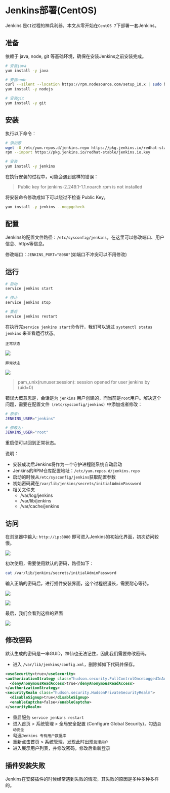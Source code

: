 # Jenkins部署(CentOS)

Jenkins 是`CI`过程的神兵利器，本文从零开始在`CentOS 7`下部署一套Jenkins。

## 准备

依赖于 java, node, git 等基础环境，确保在安装Jenkins之前安装完成。

```bash
# 安装java
yum install -y java

# 安装node
curl --silent --location https://rpm.nodesource.com/setup_10.x | sudo bash -
yum install -y nodejs

# 安装git
yum install -y git

```

## 安装

执行以下命令：

```bash
# 添加源
wget -O /etc/yum.repos.d/jenkins.repo https://pkg.jenkins.io/redhat-stable/jenkins.repo
rpm --import https://pkg.jenkins.io/redhat-stable/jenkins.io.key

# 安装
yum install -y jenkins 
```
在执行安装的过程中，可能会遇到这样的错误：

> Public key for jenkins-2.249.1-1.1.noarch.rpm is not installed

将安装命令修改成如下可以绕过不检查 Public Key。

```bash
yum install -y jenkins --nogpgcheck
```

## 配置

Jenkins的配置文件路径：`/etc/sysconfig/jenkins`，在这里可以修改端口、用户信息、https等信息。

修改端口：`JENKINS_PORT="8080"`(如端口不冲突可以不用修改)

## 运行

```bash
# 启动
service jenkins start

# 停止
service jenkins stop

# 重启
service jenkins restart
```

在执行完`service jenkins start`命令行，我们可以通过 `systemctl status jenkins` 来查看运行状态。

`正常状态`

![](../images/jenkins_01.png)

`异常状态`

![](../images/jenkins_02.png)

> pam_unix(runuser:session): session opened for user jenkins by (uid=0)

错误大概意思是，会话是为 `jenkins` 用户创建的，而当前是`root`用户。解决这个问题，需要在配置文件`（/etc/sysconfig/jenkins）`中添加或者修改：

```bash
# 原来:
JENKINS_USER="jenkins"

# 修改为:
JENKINS_USER="root"
```
重启便可以回到正常状态。

说明：

* 安装成功后Jenkins将作为一个守护进程随系统自动启动
* Jenkins的RPM仓库配置地址：`/etc/yum.repos.d/jenkins.repo`
* 启动的时候从`/etc/sysconfig/jenkins`获取配置参数
* 初始密码藏在`/var/lib/jenkins/secrets/initialAdminPassword`
* 相关文件夹
    * /var/log/jenkins
    * /var/lib/jenkins
    * /var/cache/jenkins



## 访问

在浏览器中输入: `http://ip:8080` 即可进入Jenkins的初始化界面，初次访问较慢。

![](../images/jenkins_03.png)

初次使用，需要使用默认的密码，路径如下：

```bash
cat /var/lib/jenkins/secrets/initialAdminPassword
```

输入正确的密码后，进行插件安装界面，这个过程很漫长，需要耐心等待。

![](../images/jenkins_04.png)

![](../images/jenkins_05.png)


最后，我们会看到这样的界面

![](../images/jenkins_06.png)

## 修改密码

默认生成的密码是一串GUID，神仙也无法记住，因此我们需要修改密码。

* 进入 `/var/lib/jenkins/config.xml`，删除掉如下代码并保存。

```xml
<useSecurity>true</useSecurity>  
<authorizationStrategy class="hudson.security.FullControlOnceLoggedInAuthorizationStrategy">  
  <denyAnonymousReadAccess>true</denyAnonymousReadAccess>  
</authorizationStrategy>  
<securityRealm class="hudson.security.HudsonPrivateSecurityRealm">  
  <disableSignup>true</disableSignup>  
  <enableCaptcha>false</enableCaptcha>  
</securityRealm>  
```

* 重启服务 `service jenkins restart`
* 进入首页 > 系统管理 > 全局安全配置 (Configure Global Security)，勾选`启动安全`
* 勾选`Jenkins 专有用户数据库`
* 重新点击首页 >  系统管理，发现此时出现`管理用户`
* 进入展示用户列表，并修改密码，修改后重新登录

## 插件安装失败

Jenkins在安装插件的时候经常遇到失败的情况，其失败的原因是多种多种多样的。 